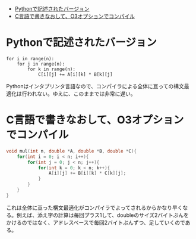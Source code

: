 - [Pythonで記述されたバージョン](#pythonで記述されたバージョン)
- [C言語で書きなおして、O3オプションでコンパイル](#c言語で書きなおしてo3オプションでコンパイル)

# Pythonで記述されたバージョン

```py3
for i in range(n): 
	for j in range(n): 
		for k in range(n): 
			C[i][j] += A[i][k] * B[k][j]
```

Pythonはインタプリンタ言語なので、コンパイラによる全体に亘っての構文最適化は行われない。ゆえに、このままでは非常に遅い。

# C言語で書きなおして、O3オプションでコンパイル

```cpp
void mul(int n, double *A, double *B, double *C){
	for(int i = 0; i < n; i++){
		for(int j = 0; j < n; j++){
			for(int k = 0; k < n; k++){
				A[i][j] += B[i][k] * C[k][j];
			}
		}
	}
}
```

これは全体に亘った構文最適化がコンパイラでよってされるからかなり早くなる。例えば、添え字の計算は毎回プラス1して、doubleのサイズ2バイトぶんをかけるのではなく、アドレスベースで毎回2バイトぶんずつ、足していくのである。

